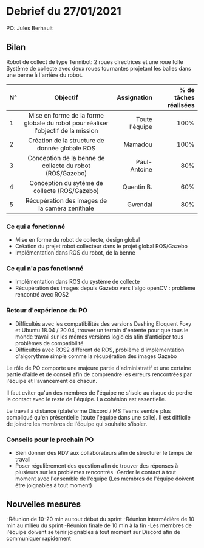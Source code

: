 # Debrief du 27/01/2021

PO: Jules Berhault


## Bilan

Robot de collect de type Tennibot:
2 roues directrices et une roue folle
Système de collecte avec deux roues tournantes projetant les balles dans une benne à l'arrière du robot.

N° | Objectif | Assignation | % de tâches réalisées
| :------ |:---------------:| -----:|  --------------------:|
1 | Mise en forme de la forme globale du robot pour réaliser l'objectif de la mission | Toute l'équipe | 100%
2 | Création de la structure de donnée globale ROS | Mamadou | 100%
3 | Conception de la benne de collecte du robot (ROS/Gazebo) | Paul-Antoine | 80%
4 | Conception du sytème de collecte (ROS/Gazebo) | Quentin B. | 60%
5 | Récupération des images de la caméra zénithale | Gwendal | 80%

### Ce qui a fonctionné

- Mise en forme du robot de collecte, design global
- Création du prejet robot collecteur dans le projet global ROS/Gazebo
- Implémentation dans ROS du robot, de la benne

### Ce qui n'a pas fonctionné

- Implémentation dans ROS du système de collecte
- Récupération des images depuis Gazebo vers l'algo openCV : problème rencontré avec ROS2

### Retour d'expérience du PO

- Difficultés avec les compatibilités des versions Dashing Eloquent Foxy et Ubuntu 18.04 / 20.04, trouver un terrain d'entente pour que tous le monde travail sur les mêmes versions logiciels afin d'anticiper tous problèmes de compatibilité
- Difficultés avec ROS2 différent de ROS, problème d'implémentation d'algorythme simple comme la récupération des images Gazebo

Le rôle de PO comporte une majeure partie d'administratif et une certaine partie d'aide et de conseil afin de comprendre les erreurs rencontrées par l'équipe et l'avancement de chacun.

Il faut eviter qu'un des membres de l'équipe ne s'isole au risque de perdre le contact avec le reste de l'équipe. La cohésion est essentielle.

Le travail à distance (plateforme Discord / MS Teams semble plus compliqué qu'en présentielle (toute l'équipe dans une salle). Il est difficile de joindre les membres de l'équipe qui souhaite s'isoler.

### Conseils pour le prochain PO

- Bien donner des RDV aux collaborateurs afin de structurer le temps de travail
- Poser régulièrement des question afin de trouver des réponses à plusieurs sur les problèmes rencontrés
-Garder le contact à tout moment avec l'ensemble de l'équipe (Les membres de l'équipe doivent être joignables à tout moment)

## Nouvelles mesures

-Réunion de 10-20 min au tout début du sprint
-Réunion intermédière de 10 min au milieu du sprint
-Réunion finale de 10 min à la fin
-Les membres de l'équipe doivent se tenir joignables à tout moment sur Discord afin de communiquer rapidement
